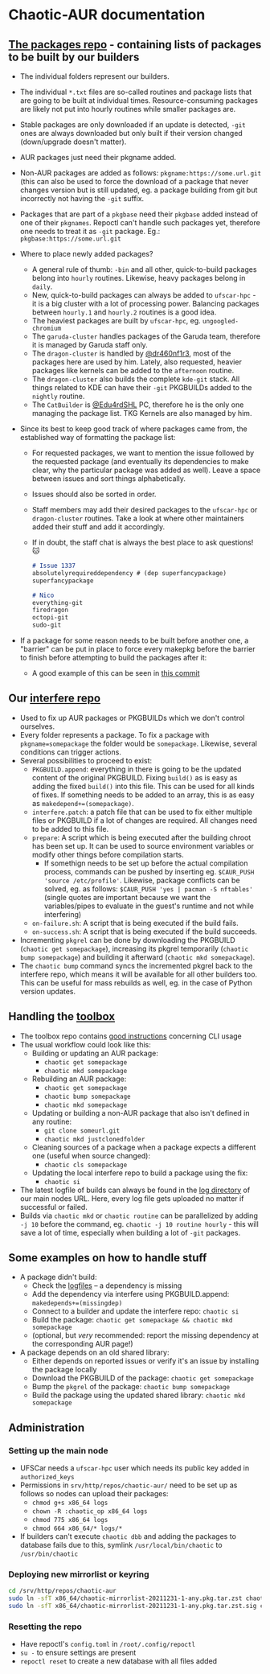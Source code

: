 # Chaotic-AUR documentation

## [The packages repo](https://github.com/chaotic-aur/packages) - containing lists of packages to be built by our builders

- The individual folders represent our builders.
- The individual `*.txt` files are so-called routines and package lists that are going to be built at individual times. Resource-consuming packages are likely not put into hourly routines while smaller packages are.
- Stable packages are only downloaded if an update is detected, `-git` ones are always downloaded but only built if their version changed (down/upgrade doesn't matter).
- AUR packages just need their pkgname added.
- Non-AUR packages are added as follows: `pkgname:https://some.url.git` (this can also be used to force the download of a package that never changes version but is still updated, eg. a package building from git but incorrectly not having the `-git` suffix.
- Packages that are part of a `pkgbase` need their `pkgbase` added instead of one of their `pkgnames`. Repoctl can't handle such packages yet, therefore one needs to treat it as `-git` package. Eg.: `pkgbase:https://some.url.git`
- Where to place newly added packages?
  - A general rule of thumb: `-bin` and all other, quick-to-build packages belong into `hourly` routines. Likewise, heavy packages belong in `daily`.
  - New, quick-to-build packages can always be added to `ufscar-hpc` - it is a big cluster with a lot of processing power. Balancing packages between `hourly.1` and `hourly.2` routines is a good idea.
  - The heaviest packages are built by `ufscar-hpc`, eg. `ungoogled-chromium`
  - The `garuda-cluster` handles packages of the Garuda team, therefore it is managed by Garuda staff only.
  - The `dragon-cluster` is handled by [@dr460nf1r3](https://github.com/dr460nf1r3), most of the packages here are used by him. Lately, also requested, heavier packages like kernels can be added to the `afternoon` routine.
  - The `dragon-cluster` also builds the complete `kde-git` stack. All things related to KDE can have their `-git` PKGBUILDs added to the `nightly` routine.
  - The `CatBuilder` is [@Edu4rdSHL](https://github.com/Edu4rdSHL) PC, therefore he is the only one managing the package list. TKG Kernels are also managed by him.
- Since its best to keep good track of where packages came from, the established way of formatting the package list:
  - For requested packages, we want to mention the issue followed by the requested package (and eventually its dependencies to make clear, why the particular package was added as well). Leave a space between issues and sort things alphabetically.
  - Issues should also be sorted in order.
  - Staff members may add their desired packages to the `ufscar-hpc` or `dragon-cluster` routines. Take a look at where other maintainers added their stuff and add it accordingly.
  - If in doubt, the staff chat is always the best place to ask questions! 🐱

    ```md
    # Issue 1337
    absolutelyrequireddependency # (dep superfancypackage)
    superfancypackage

    # Nico
    everything-git
    firedragon
    octopi-git
    sudo-git
    ```

- If a package for some reason needs to be built before another one, a "barrier" can be put in place to force every makepkg before the barrier to finish before attempting to build the packages after it:
  - A good example of this can be seen in [this commit](https://github.com/chaotic-aur/packages/commit/ec2d70379dc9848af1942e504bbe47f178f5099f)

## Our [interfere repo](https://github.com/chaotic-aur/interfere)

- Used to fix up AUR packages or PKGBUILDs which we don't control ourselves.
- Every folder represents a package. To fix a package with `pkgname=somepackage` the folder would be `somepackage`. Likewise, several conditions can trigger actions.
- Several possibilities to proceed to exist:
  - `PKGBUILD.append`: everything in there is going to be the updated content of the original PKGBUILD. Fixing `build()` as is easy as adding the fixed `build()` into this file. This can be used for all kinds of fixes. If something needs to be added to an array, this is as easy as `makedepend+=(somepackage)`.
  - `interfere.patch`: a patch file that can be used to fix either multiple files or PKGBUILD if a lot of changes are required. All changes need to be added to this file.
  - `prepare`: A script which is being executed after the building chroot has been set up. It can be used to source environment variables or modify other things before compilation starts.
    - If somethign needs to be set up before the actual compilation process, commands can be pushed by inserting eg. `$CAUR_PUSH 'source /etc/profile'`. Likewise, package conflicts can be solved, eg. as follows: `$CAUR_PUSH 'yes | pacman -S nftables'` (single quotes are important because we want the variables/pipes to evaluate in the guest's runtime and not while interfering)
  - `on-failure.sh`: A script that is being executed if the build fails.
  - `on-success.sh`: A script that is being executed if the build succeeds.
- Incrementing `pkgrel` can be done by downloading the PKGBUILD (`chaotic get somepackage`), increasing its pkgrel temporarily (`chaotic bump somepackage`) and building it afterward (`chaotic mkd somepackage`).
- The `chaotic bump` command syncs the incremented pkgrel back to the interfere repo, which means it will be available for all other builders too. This can be useful for mass rebuilds as well, eg. in the case of Python version updates.

## Handling the [toolbox](https://github.com/chaotic-aur/toolbox)

- The toolbox repo contains [good instructions](https://github.com/chaotic-aur/toolbox#cli) concerning CLI usage
- The usual workflow could look like this:
  - Building or updating an AUR package:
    - `chaotic get somepackage`
    - `chaotic mkd somepackage`
  - Rebuilding an AUR package:
    - `chaotic get somepackage`
    - `chaotic bump somepackage`
    - `chaotic mkd somepackage`
  - Updating or building a non-AUR package that also isn't defined in any routine:
    - `git clone someurl.git`
    - `chaotic mkd justclonedfolder`
  - Cleaning sources of a package when a package expects a different one (useful when source changed):
    - `chaotic cls somepackage`
  - Updating the local interfere repo to build a package using the fix:
    - `chaotic si`
- The latest logfile of builds can always be found in the [log directory](https://builds.garudalinux.org/repos/chaotic-aur/logs/) of our main nodes URL. Here, every log file gets uploaded no matter if successful or failed.
- Builds via `chaotic mkd` or `chaotic routine` can be parallelized by adding `-j 10` before the command, eg. `chaotic -j 10 routine hourly` - this will save a lot of time, especially when building a lot of `-git` packages.

## Some examples on how to handle stuff

- A package didn't build:
  - Check the [logfiles](https://builds.garudalinux.org/repos/chaotic-aur/logs/) – a dependency is missing
  - Add the dependency via interfere using PKGBUILD.append: `makedepends+=(missingdep)`
  - Connect to a builder and update the interfere repo: `chaotic si`
  - Build the package: `chaotic get somepackage && chaotic mkd somepackage`
  - (optional, but _very_ recommended: report the missing dependency at the corresponding AUR page!)
- A package depends on an old shared library:
  - Either depends on reported issues or verify it's an issue by installing the package locally
  - Download the PKGBUILD of the package: `chaotic get somepackage`
  - Bump the `pkgrel` of the package: `chaotic bump somepackage`
  - Build the package using the updated shared library: `chaotic mkd somepackage`


## Administration
### Setting up the main node

- UFSCar needs a `ufscar-hpc` user which needs its public key added in `authorized_keys`
- Permissions in `srv/http/repos/chaotic-aur/` need to be set up as follows so nodes can upload their packages:
  - `chmod g+s x86_64 logs`
  - `chown -R :chaotic_op x86_64 logs`
  - `chmod 775 x86_64 logs`
  - `chmod 664 x86_64/* logs/*`
- If builders can't execute `chaotic dbb` and adding the packages to database fails due to this, symlink `/usr/local/bin/chaotic` to `/usr/bin/chaotic`

### Deploying new mirrorlist or keyring

```sh
cd /srv/http/repos/chaotic-aur
sudo ln -sfT x86_64/chaotic-mirrorlist-20211231-1-any.pkg.tar.zst chaotic-mirrorlist.pkg.tar.zst
sudo ln -sfT x86_64/chaotic-mirrorlist-20211231-1-any.pkg.tar.zst.sig chaotic-mirrorlist.pkg.tar.zst.sig
```

### Resetting the repo

- Have repoctl's `config.toml` in `/root/.config/repoctl` 
- `su -` to ensure settings are present
- `repoctl reset` to create a new database with all files added
